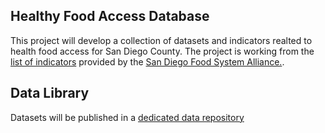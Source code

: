 ## Healthy Food Access Database

This project will develop a collection of datasets and indicators realted to health food access for San Diego County. The project is working from the [list of indicators]() provided by the [San Diego Food System Alliance.](http://www.sdfsa.org/).

## Data Library

Datasets will be published in a [dedicated data repository](http://sdfsa.sandiegodata.org/dataset)
